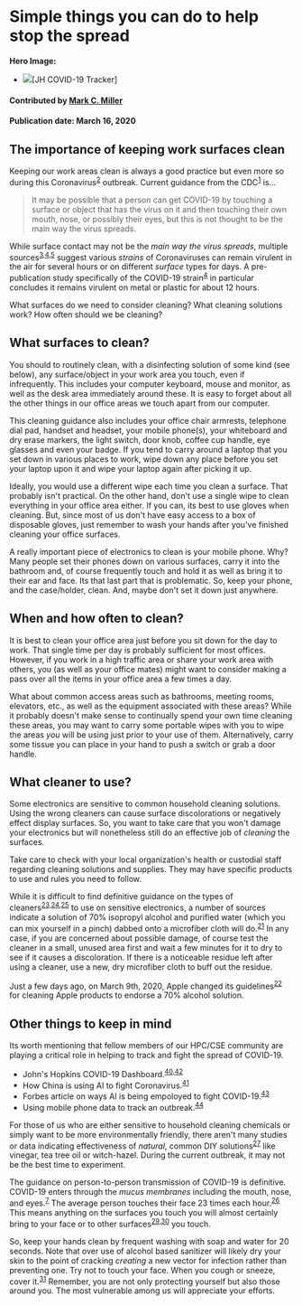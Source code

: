 # Simple things you can do to help stop the spread

**Hero Image:**

- <img src='https://github.com/betterscientificsoftware/images/raw/master/Blog_Covid19WorkstationCleanlinessA.png'/>[JH COVID-19 Tracker]

#### Contributed by [Mark C. Miller](https://github.com/markcmiller86)
#### Publication date: March 16, 2020

## The importance of keeping work surfaces clean
Keeping our work areas clean is always a good practice but even more so during
this Coronavirus<sup>[2]</sup> outbreak. Current guidance from the CDC<sup>[1]</sup>
is...

> It may be possible that a person can get COVID-19 by touching a surface or
object that has the virus on it and then touching their own mouth, nose, or
possibly their eyes, but this is not thought to be the main way the virus spreads.

While surface contact may not be the *main way the virus spreads*, multiple
sources<sup>[3],[4],[5]</sup> suggest various *strains* of Coronaviruses can
remain virulent in the air for several hours or on different *surface* types
for days. A pre-publication study specifically of the COVID-19 strain<sup>[4]</sup>
in particular concludes it remains virulent on metal or plastic for about 12 hours.

What surfaces do we need to consider cleaning? What cleaning solutions work?
How often should we be cleaning?

## What surfaces to clean? 

You should to routinely clean, with a disinfecting solution of some
kind (see below), any surface/object in your work area you touch, even if infrequently.
This includes your computer keyboard, mouse and monitor, as well as the desk area
immediately around these. It is easy to forget about all the other things
in our office areas we touch apart from our computer.

This cleaning guidance also includes your office chair armrests, telephone dial
pad, handset and headset, your mobile phone(s), your whiteboard and dry erase markers,
the light switch, door knob, coffee cup handle, eye glasses and even your badge.
If you tend to carry around a laptop that you set down in various places to work,
wipe down any place before you set your laptop upon it and wipe your laptop again
after picking it up.

Ideally, you would use a different wipe each time you clean a surface. That probably
isn't practical. On the other hand, don't use a single wipe to clean everything in
your office area either. If you can, its best to use gloves when cleaning. But, since
most of us don't have easy access to a box of disposable gloves, just remember to wash
your hands after you've finished cleaning your office surfaces.

A really important piece of electronics
to clean is your mobile phone. Why? Many people set their phones down on various surfaces,
carry it into the bathroom and, of course frequently touch and hold it as well as bring
it to their ear and face. Its that
last part that is problematic. So, keep your phone, and the case/holder, clean.
And, maybe don't set it down just anywhere.

## When and how often to clean?

It is best to clean your office area just before you sit down for the day to work. 
That single time per day is probably sufficient for most offices. However, if you
work in a high traffic area or share your work area with others, you (as well as 
your office mates) might want to consider making a pass over all the items in
your office area a few times a day.

What about common access areas such as bathrooms, meeting rooms, elevators, etc.,
as well as the equipment associated with these areas? While it probably doesn't
make sense to continually spend your own time cleaning these areas, you may want
to carry some portable wipes with you to wipe the areas *you* will be using just
prior to your use of them. Alternatively, carry some tissue you can place in your
hand to push a switch or grab a door handle.

## What cleaner to use?

Some electronics are sensitive to common household cleaning solutions. Using the
wrong cleaners can cause surface discolorations or negatively effect display surfaces.
So, you want to take care that you won't damage your electronics but will nonetheless
still do an effective job of *cleaning* the surfaces.

Take care to check with your local organization's health or custodial staff regarding
cleaning solutions and supplies. They may have specific products to use and rules you
need to follow.

While it is difficult to find definitive guidance on the types of cleaners<sup>[23],[24],[25]</sup> to
use on sensitive electronics, a number of sources indicate a solution of 70% isopropyl
alcohol and purified water (which you can mix yourself in a pinch) dabbed onto a microfiber cloth
will do.<sup>[21]</sup> In any case, if you are concerned about possible damage, of course test
the cleaner in a small, unused area first and wait a few minutes for it to dry to see if
it causes a discoloration. If there is a noticeable residue left after using a cleaner,
use a new, dry microfiber cloth to buff out the residue.

Just a few days ago, on March 9th, 2020, Apple changed its guidelines<sup>[22]</sup>
for cleaning Apple products to endorse a 70% alcohol solution.

## Other things to keep in mind

Its worth mentioning that fellow members of our HPC/CSE community are playing a critical
role in helping to track and fight the spread of COVID-19.

  * John's Hopkins COVID-19 Dashboard.<sup>[40],[42]</sup>
  * How China is using AI to fight Coronavirus.<sup>[41]</sup>
  * Forbes article on ways AI is being empoloyed to fight COVID-19.<sup>[43]</sup>
  * Using mobile phone data to track an outbreak.<sup>[44]</sup>

For those of us who are either sensitive to household cleaning chemicals or simply want
to be more environmentally friendly, there aren't many studies or data indicating
effectiveness of *natural*, common DIY solutions<sup>[27]</sup> like vinegar, tea tree
oil or witch-hazel. During the current outbreak, it may not be the best time to experiment.

The guidance on person-to-person transmission of COVID-19 is definitive. COVID-19 
enters through the *mucus membranes* including the mouth, nose, and eyes.<sup>[7]</sup>
The average person touches their face 23 times each hour.<sup>[26]</sup> This means anything
on the surfaces you touch you will almost certainly bring to your face or to other
surfaces<sup>[29],[30]</sup> you touch.

So, keep your hands clean by frequent washing with soap and water for 20 seconds. Note that
over use of alcohol based sanitizer will likely dry your skin to the point of cracking
*creating* a new vector for infection rather than preventing one. Try not to touch your face.
When you cough or sneeze, cover it.<sup>[31]</sup> Remember, you are not only protecting
yourself but also those around you. The most vulnerable among us will appreciate your efforts.

[1]: https://www.cdc.gov/coronavirus/2019-ncov/about/transmission.html "CDC Guidance on CV-19 Transmission {}"
[2]: https://www.who.int/health-topics/coronavirus "WHO Summary Remarks of CV-19 {}"
[3]: https://www.ncbi.nlm.nih.gov/pmc/articles/PMC4659470/ "NIH CV-229E Surface Study {}"
[4]: https://www.medrxiv.org/content/10.1101/2020.03.09.20033217v1 "Aerosol and Surface Study of CV-19 {}"
[5]: https://www.journalofhospitalinfection.com/article/S0195-6701(20)30046-3/fulltext "Surface Study of various Coronaviruses {}"
[6]: https://www.cdc.gov/coronavirus/2019-ncov/community/organizations/cleaning-disinfection.html#How%20to%20Clean%20and%20Disinfect "CDC Guidance on Cleaning Surfaces {}"
[7]: https://www.cdc.gov/coronavirus/2019-ncov/about/prevention.html?CDC_AA_refVal=https%3A%2F%2Fwww.cdc.gov%2Fcoronavirus%2F2019-ncov%2Fabout%2Fprevention-treatment.html "CDC Description of Transmission Scenario {}"

[20]: https://learningregistry.org/reviews/best-disinfectant-wipes "Best Disinfecting Wipes {}"
[21]: https://www.pcmag.com/how-to/how-to-spring-clean-your-electronics "Best practices for cleaning electronics {}"
[22]: https://support.apple.com/en-us/HT204172?mod=article_inline "Apple Guidance on 70% Alcohol {}"
[23]: https://www.consumerreports.org/cleaning/common-household-products-that-can-destroy-novel-coronavirus/ "Common Household Products to Kill CV-19 {}"
[24]: https://www.epa.gov/sites/production/files/2020-03/documents/sars-cov-2-list_03-03-2020.pdf "EPA Technical Guidance & Cleaner Types/Ratings {}"
[25]: https://www.epa.gov/pesticide-registration/list-n-disinfectants-use-against-sars-cov-2 "EPA Cleaner Designations {}" 
[26]: https://www.ncbi.nlm.nih.gov/pubmed/25637115 "Face Touching Study {}"
[27]: https://ottawacitizen.com/health/busting-the-coronavirus "DIY Cleaners {}"
[29]: https://youtu.be/poOSzPTapw0?t=40 "See GlowGerm Spread in an Elementary Classroom {}"
[30]: https://www.youtube.com/watch?v=NmLOeuH3qdA "Local News Piece on Spread of Germs {}"
[31]: https://www.flickr.com/photos/fairfaxcounty/8467521325/in/photostream/lightbox/ "Covering your Cough {}"

[40]: https://coronavirus.jhu.edu/map.html "JH COVID-19 Dashboard {}"
[41]: https://www.aljazeera.com/news/2020/03/china-ai-big-data-combat-coronavirus-outbreak-200301063901951.html "AI in China for contact tracking {}"
[42]: https://youtu.be/Pnk8DuAly9Y?t=978 "Dr. Laren Gardner describes JH COVID-19 Dashboard {}"
[43]: https://www.forbes.com/sites/bernardmarr/2020/03/13/coronavirus-how-artificial-intelligence-data-science-and-technology-is-used-to-fight-the-pandemic/#6202d6b85f5f "Forbes AI article on COVID-19 {}"
[44]: https://www.eurekalert.org/pub_releases/2019-11/epfd-mdo111419.php "Using mobile data to track an outbreak {}"
